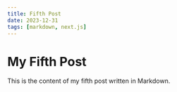 ```yaml
---
title: Fifth Post
date: 2023-12-31
tags: [markdown, next.js]
---
```


# My Fifth Post

This is the content of my fifth post written in Markdown.
